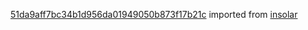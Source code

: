 [51da9aff7bc34b1d956da01949050b873f17b21c](https://github.com/insolar/insolar/commit/51da9aff7bc34b1d956da01949050b873f17b21c) imported from [insolar](https://github.com/insolar/insolar)
